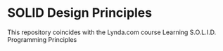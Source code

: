 # SOLID Design Principles

This repository coincides with the Lynda.com course Learning S.O.L.I.D. Programming Principles
